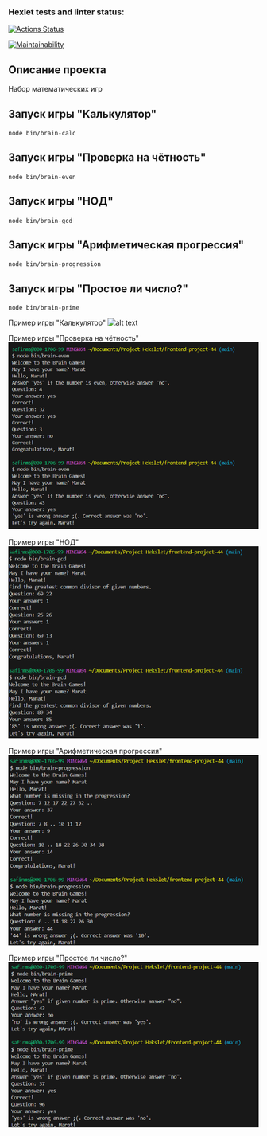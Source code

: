 ### Hexlet tests and linter status:
[![Actions Status](https://github.com/marat62/frontend-project-44/actions/workflows/hexlet-check.yml/badge.svg)](https://github.com/marat62/frontend-project-44/actions)

[![Maintainability](https://api.codeclimate.com/v1/badges/24b12e592cb4f0512694/maintainability)](https://codeclimate.com/github/marat62/frontend-project-44/maintainability)

## Описание проекта 
Набор математических игр

## Запуск игры "Калькулятор"
```
node bin/brain-calc
```
## Запуск игры "Проверка на чётность"
```
node bin/brain-even
```
## Запуск игры "НОД"
```
node bin/brain-gcd
```
## Запуск игры "Арифметическая прогрессия"
```
node bin/brain-progression
```
## Запуск игры  "Простое ли число?"
```
node bin/brain-prime
```

Пример игры "Калькулятор"
![alt text](../frontend-project-44/img/calculator.png
)

Пример игры "Проверка на чётность"
![alt text](image-3.png)

Пример игры "НОД"
![alt text](image-4.png)

Пример игры "Арифметическая прогрессия"
![alt text](image-5.png)

Пример игры "Простое ли число?"
![alt text](image-6.png)


